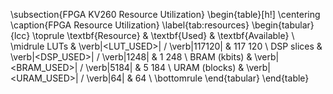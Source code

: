 \subsection{FPGA KV260 Resource Utilization}
\begin{table}[h!]
\centering
\caption{FPGA Resource Utilization}
\label{tab:resources}
\begin{tabular}{lcc}
\toprule
\textbf{Resource}    & \textbf{Used}                     & \textbf{Available} \\
\midrule
LUTs                 & \verb|<LUT_USED>| / \verb|117120| & 117 120            \\
DSP slices           & \verb|<DSP_USED>| / \verb|1248|   & 1 248              \\
BRAM (kbits)         & \verb|<BRAM_USED>| / \verb|5184|  & 5 184              \\
URAM (blocks)        & \verb|<URAM_USED>| / \verb|64|    & 64                 \\
\bottomrule
\end{tabular}
\end{table}
